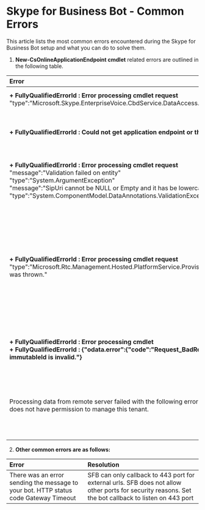 # Skype for Business Bot - Common Errors

This article lists the most common errors encountered during the Skype for Business Bot setup and what you can do to solve them.

 
1. **New-CsOnlineApplicationEndpoint cmdlet** related errors are outlined in the following table.

|Error|Resolution|
|:-|:-|
|**+ FullyQualifiedErrorId : Error processing cmdlet request**<br> "type":"Microsoft.Skype.EnterpriseVoice.CbdService.DataAccess.**EntityNotFoundException**"|Add a Url for CallbackUri in the messaging Url field in botframework properties|
|**+ FullyQualifiedErrorId : Could not get application endpoint or the Uri is already present as an User in BVD**|Delete the existing user account with the same sipuri in tenant or run the cmdlet using a sipuri that does not already exist in tenant|
|**+ FullyQualifiedErrorId : Error processing cmdlet request**<br> "message":"Validation failed on entity"<br> "type":"System.ArgumentException" <br>"message":"SipUri cannot be NULL or Empty and it has be lowercase" <br>"type":"System.ComponentModel.DataAnnotations.ValidationException"|This error is caused when  *New-CsOnlineApplicationEndpoint* -Uri sip parameter value has uppercase characters. Use all lowercase for -Uri sip parameter|
|**+ FullyQualifiedErrorId : Error processing cmdlet request**<br>"type":"Microsoft.Rtc.Management.Hosted.PlatformService.ProvisioningLibrary.ApplicationEndpointProvisioningException was thrown."|This error is caused by timing issues in the provisioning. Sometimes this error is also seen with *Set-CsOnlineApplicationEndpoint -Uri*, although the issue resolves itself after a few minutes.<br>Run *Set-CsOnlineApplicationEndpoint -Uri  <app@domain.com>* followed by *Get-CsOnlineApplication -Uri <app@domain.com>*to verify that there are no issues.|
|**+ FullyQualifiedErrorId : Error processing cmdlet**<br>**+ FullyQualifiedErrorId : {"odata.error":{"code":"Request_BadRequest","message":{"lang":"en","value":"Property immutableId is invalid."}**|This error is caused by running cmdlet on a hybrid topology with a federated domain. Workaround is to use a non-federated domain.|
|Processing data from remote server failed with the following error message: The user 'victor@metio.onmicrosoft.com' does not have permission to manage this tenant.|To add your bot to Skype for Business, you must sign-in as the Tenant Administrator of a Skype for Business Online environment. See [About the Skype for Business admin role](https://support.office.com/en-us/article/About-the-Skype-for-Business-admin-role-aeb35bda-93fc-49b1-ac2c-c74fbeb737b5) for details.|
|||

 2. **Other common errors are as follows:**

|Error|Resolution|
|:-|:-|
|There was an error sending the message to your bot. HTTP status code Gateway Timeout|SFB can only callback to 443 port for external urls. SFB does not allow other ports for security reasons. Set the bot callback to listen on 443 port|
 

 
 
 
 
 
 
 
 
 